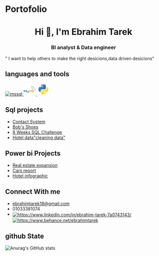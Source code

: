 # Portofolio

<h1 align="center">Hi 👋, I'm Ebrahim Tarek</h1>
<h3 align="center">   BI analyst & Data engineer </h3>

" I want to help others to make the right desicions,data driven desicions"



## languages and tools
<a href="https://www.microsoft.com/en-us/sql-server" target="_blank" rel="noreferrer"> <img src="https://www.svgrepo.com/show/303229/microsoft-sql-server-logo.svg" alt="mssql" width="40" height="40"/> </a> <a href="https://www.mysql.com/" target="_blank" rel="noreferrer"> <img src="https://raw.githubusercontent.com/devicons/devicon/master/icons/mysql/mysql-original-wordmark.svg" alt="mysql" width="40" height="40"/> </a> <a href="https://www.python.org" target="_blank" rel="noreferrer"> <img src="https://raw.githubusercontent.com/devicons/devicon/master/icons/python/python-original.svg" alt="python" width="40" height="40"/> </a> </p> 

##  Sql projects

 - [Contact System](https://github.com/EbrahimTarek/Contact_System)
 - [Bob's Shoes](https://github.com/EbrahimTarek/Bob-shoes)
 - [8 Weeks SQL Challenge](https://github.com/EbrahimTarek/SQL-Case-studies)
 - [Hotel data"cleaning data"](https://github.com/EbrahimTarek/CleaningHoteldata/tree/main/hoteldata)



## Power bi Projects

 - [Real estate expansion](https://app.powerbi.com/groups/me/reports/b5e5d228-13ad-4681-ae18-dd0d1cd98315/ReportSection?ctid=00047949-97c2-46c8-a10e-93e594deddba)
 - [Cars report](https://app.powerbi.com/groups/me/reports/5a4d2090-207c-44c3-ab6a-3c3591d5addf/ReportSection?ctid=00047949-97c2-46c8-a10e-93e594deddba)
 - [Hotel infographic](https://www.behance.net/gallery/142365979/Hotel-Infographic?)





## Connect With me

 - ebrahimtarek18@gmail.com
 - 01033381074
 - <a href="https://linkedin.com/in/https://www.linkedin.com/in/ebrahim-tarek-7a0743143/" target="blank"><img align="center" src="https://raw.githubusercontent.com/rahuldkjain/github-profile-readme-generator/master/src/images/icons/Social/linked-in-alt.svg" alt="https://www.linkedin.com/in/ebrahim-tarek-7a0743143/" height="30" width="40" /></a>
 <a href="https://www.behance.net/ebrahimtarek" target="blank"><img align="center" src="https://raw.githubusercontent.com/rahuldkjain/github-profile-readme-generator/master/src/images/icons/Social/behance.svg" alt="https://www.behance.net/ebrahimtarek" height="30" width="40" /></a>
</p>



## github State

![Anurag's GitHub stats](https://github-readme-stats.vercel.app/api?username=ebrahimtarek&show_icons=true&theme=radical)
